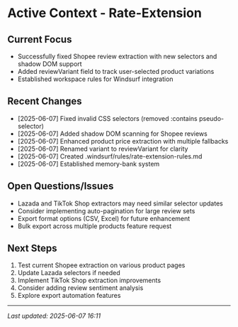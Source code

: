 # Active Context - Rate-Extension

## Current Focus
- Successfully fixed Shopee review extraction with new selectors and shadow DOM support
- Added reviewVariant field to track user-selected product variations
- Established workspace rules for Windsurf integration

## Recent Changes
- [2025-06-07] Fixed invalid CSS selectors (removed :contains pseudo-selector)
- [2025-06-07] Added shadow DOM scanning for Shopee reviews
- [2025-06-07] Enhanced product price extraction with multiple fallbacks
- [2025-06-07] Renamed variant to reviewVariant for clarity
- [2025-06-07] Created .windsurf/rules/rate-extension-rules.md
- [2025-06-07] Established memory-bank system

## Open Questions/Issues
- Lazada and TikTok Shop extractors may need similar selector updates
- Consider implementing auto-pagination for large review sets
- Export format options (CSV, Excel) for future enhancement
- Bulk export across multiple products feature request

## Next Steps
1. Test current Shopee extraction on various product pages
2. Update Lazada selectors if needed
3. Implement TikTok Shop extraction improvements
4. Consider adding review sentiment analysis
5. Explore export automation features

---
*Last updated: 2025-06-07 16:11*
